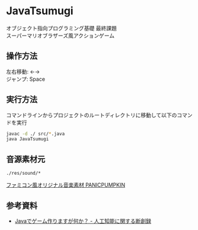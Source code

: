 JavaTsumugi
====================================

オブジェクト指向プログラミング基礎 最終課題  
スーパーマリオブラザーズ風アクションゲーム

## 操作方法

左右移動: ←→  
ジャンプ: Space

## 実行方法

コマンドラインからプロジェクトのルートディレクトリに移動して以下のコマンドを実行

```bash
javac -d ./ src/*.java
java JavaTsumugi
```

## 音源素材元

`./res/sound/*`

[ファミコン風オリジナル音楽素材 PANICPUMPKIN](http://pansound.com/panicpumpkin)

## 参考資料

- [Javaでゲーム作りますが何か？ - 人工知能に関する断創録](http://aidiary.hatenablog.com/entry/20040918/1251373370)
